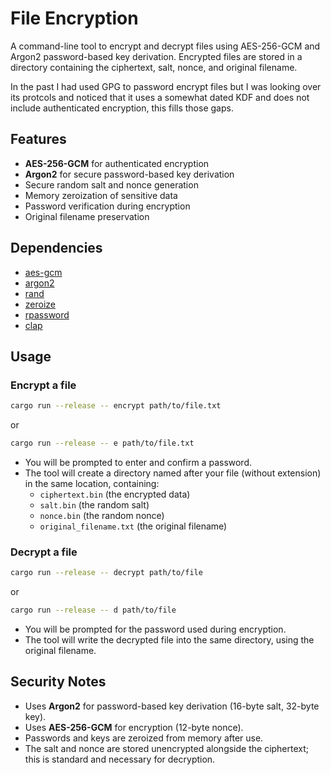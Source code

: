 # File Encryption

A command-line tool to encrypt and decrypt files using AES-256-GCM and Argon2 password-based key derivation. Encrypted files are stored in a directory containing the ciphertext, salt, nonce, and original filename.

In the past I had used GPG to password encrypt files but I was looking over its protcols and noticed that it uses a somewhat dated KDF and does not include authenticated encryption, this fills those gaps.

## Features

- **AES-256-GCM** for authenticated encryption
- **Argon2** for secure password-based key derivation
- Secure random salt and nonce generation
- Memory zeroization of sensitive data
- Password verification during encryption
- Original filename preservation

## Dependencies

- [aes-gcm](https://crates.io/crates/aes-gcm)
- [argon2](https://crates.io/crates/argon2)
- [rand](https://crates.io/crates/rand)
- [zeroize](https://crates.io/crates/zeroize)
- [rpassword](https://crates.io/crates/rpassword)
- [clap](https://crates.io/crates/clap)

## Usage

### Encrypt a file

```sh
cargo run --release -- encrypt path/to/file.txt
```
or
```sh
cargo run --release -- e path/to/file.txt
```

- You will be prompted to enter and confirm a password.
- The tool will create a directory named after your file (without extension) in the same location, containing:
  - `ciphertext.bin` (the encrypted data)
  - `salt.bin` (the random salt)
  - `nonce.bin` (the random nonce)
  - `original_filename.txt` (the original filename)

### Decrypt a file

```sh
cargo run --release -- decrypt path/to/file
```
or
```sh
cargo run --release -- d path/to/file
```

- You will be prompted for the password used during encryption.
- The tool will write the decrypted file into the same directory, using the original filename.


## Security Notes

- Uses **Argon2** for password-based key derivation (16-byte salt, 32-byte key).
- Uses **AES-256-GCM** for encryption (12-byte nonce).
- Passwords and keys are zeroized from memory after use.
- The salt and nonce are stored unencrypted alongside the ciphertext; this is standard and necessary for decryption.





